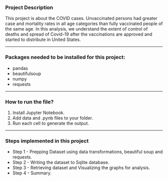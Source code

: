 ### Project Description
  This project is about the COVID cases. Unvaccinated persons had greater case and mortality rates in all age categories than fully vaccinated people of the same age. In this analysis, we understand the extent of control of deaths and spread of Covid-19 after the vaccinations are approved and started to distribute in United States.

---

### Packages needed to be installed for this project:
- pandas
- beautifulsoup
- numpy
- requests

---

### How to run the file?
1. Install Jupyter Notebook.
2. Add data and .pynb files to your folder.
3. Run each cell to generate the output.

---

### Steps implemented in this project
- Step 1 - Prepping Dataset using data transformations, beautiful soup and requests.
- Step 2 - Writing the dataset to Sqlite database.
- Step 3 - Retrieving dataset and Visualizing the graphs for analysis.
- Step 4 - Summary.

